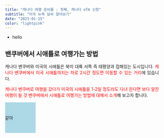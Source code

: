 ```yaml
---
title: "캐나다 여행 준비물 : 첫째, 캐나다 eTA 신청"
subtitle: "미국 뉴욕 날씨 알아보기"
date: "2023-01-15"
color: "lightpink"
---
```

- hello

<h2 style="text-align: justify;">밴쿠버에서 시애틀로 여행가는 방법</h2>
<p style="text-align: justify;">
  캐나다 밴쿠버와 미국의 시애틀은 북미 대륙 서쪽 즉 태평양과 접해있는
  도시입니다.
  <span style="color: red;">캐나다 밴쿠버에서 미국 시애틀까지는 차로 2시간 정도면 이동할 수 있는
    거리</span>에 있습니다.
</p>
<p style="text-align: justify;">
  <span style="color: red;">캐나다 밴쿠버로 여행을 갔다가 미국의 시애틀을 1-2일 정도라도 다녀 온다면
    보다 알찬 여행이 될 것</span>
  <span style="color: red;">밴쿠버에서 시애틀로 여행가는 방법에 대해서 소개</span>해 보고자 합니다.
</p>
  <div style="display: flex; justfy-content: center; align-items: center; width: 100px; height: 100px; background-color: lightblue"><p>같아<p></div>
